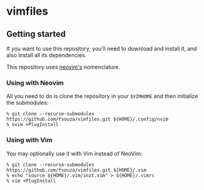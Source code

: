 # vimfiles

## Getting started

If you want to use this repository, you'll need to download and install it, and
also install all its dependencies.

This repository uses [neovim's](https://github.com/neovim/neovim) nomenclature.

### Using with Neovim

All you need to do is clone the repository in your ``$VIMHOME`` and then
initialize the submodules:

```
% git clone --recurse-submodules https://github.com/fsouza/vimfiles.git ${HOME}/.config/nvim
% nvim +PlugInstall
```

### Using with Vim

You may optionally use it with Vim instead of NeoVim:

```
% git clone --recurse-submodules https://github.com/fsouza/vimfiles.git ${HOME}/.vim
% echo "source ${HOME}/.vim/init.vim" > ${HOME}/.vimrc
% vim +PlugInstall
```
